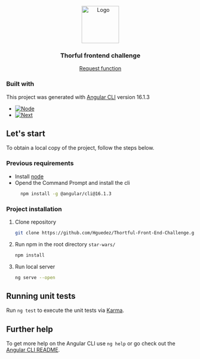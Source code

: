 <!-- PROJECT LOGO -->
<br />
<div align="center">
    <img src="https://gray-wbay-prod.cdn.arcpublishing.com/resizer/v2/4ALOBDTT3RJ3BOCBIWYK5JGYYM.jpg?auth=87c8a6c85991ad72ea8b65782d00a8283c8867c9025d06411fa5197fa88d87bd&width=800&height=450&smart=true" alt="Logo" width="100" >
  

<h3 align="center">Thorful frontend challenge</h3>

  <p align="center"> 
    <a href="https://github.com/Hguedez/Thortful-Front-End-Challenge/issues" target="_blank">Request function</a>
  </p>
</div>

### Built with
This project was generated with [Angular CLI](https://github.com/angular/angular-cli) version 16.1.3

* [![Node][node-shield]][node-url]
* [![Next][angular-shield]][angular-url]

## Let's start
To obtain a local copy of the project, follow the steps below.

### Previous requirements

* Install <a href="https://nodejs.org/download/release/v16.20.2/">node</a>
* Opend the Command Prompt and install the cli
  ```sh
    npm install -g @angular/cli@16.1.3
  ```
### Project installation

1. Clone repository
   ```sh
   git clone https://github.com/Hguedez/Thortful-Front-End-Challenge.git
   ```
2. Run npm in the root directory `star-wars/`
   ```sh
   npm install
   ```
3. Run local server 
   ```sh
   ng serve --open
   ```
## Running unit tests

Run `ng test` to execute the unit tests via [Karma](https://karma-runner.github.io).
## Further help

To get more help on the Angular CLI use `ng help` or go check out the [Angular CLI README](https://github.com/angular/angular-cli/blob/master/README.md).
<!-- MARKDOWN LINKS & IMAGES -->
[node-shield]: https://img.shields.io/badge/Node-v16.20.2-green?style=for-the-badge&logo=node.js
[node-url]: https://nodejs.org/en/
<!-- https://www.markdownguide.org/basic-syntax/#reference-style-links -->
[angular-shield]: https://img.shields.io/badge/Angular-16.1.3-red?style=for-the-badge&logo=angular
[angular-url]: https://angular.io/cli

